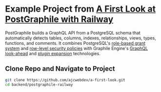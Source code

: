 # Example Project from [A First Look at PostGraphile with Railway](https://ajcwebdev.com/2021/07/17/a-first-look-at-postgraphile-with-railway)

PostGraphile builds a GraphQL API from a PostgreSQL schema that automatically detects tables, columns, indexes, relationships, views, types, functions, and comments. It combines PostgreSQL's [role-based grant system](https://www.postgresql.org/docs/current/static/user-manag.html) and [row-level security policies](https://www.postgresql.org/docs/current/static/ddl-rowsecurity.html) with Graphile Engine's [GraphQL look-ahead](https://www.graphile.org/graphile-build/look-ahead/) and [plugin expansion](https://www.graphile.org/graphile-build/plugins/) technologies.

## Clone Repo and Navigate to Project

```bash
git clone https://github.com/ajcwebdev/a-first-look.git
cd backend/postgraphile-railway
```